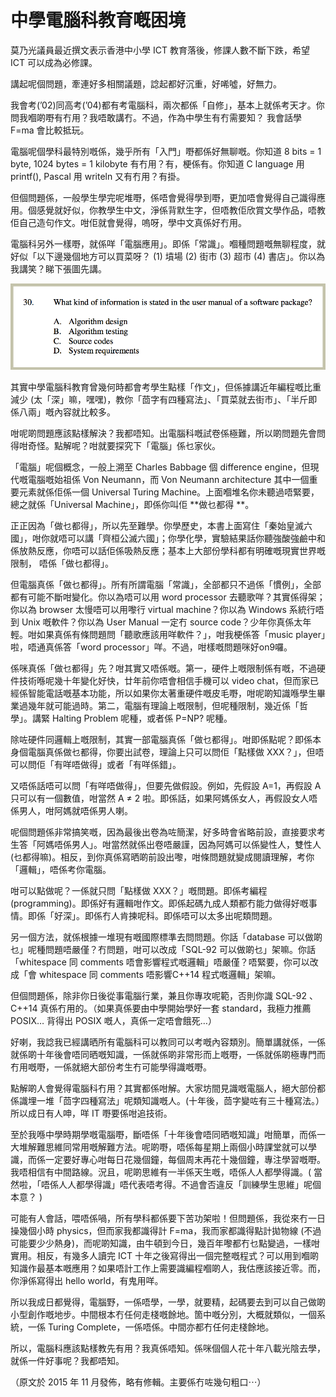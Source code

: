 # 中學電腦科教育嘅困境

莫乃光議員最近撰文表示香港中小學 ICT 教育落後，修課人數不斷下跌，希望 ICT 可以成為必修課。

講起呢個問題，牽連好多相關議題，諗起都好沉重，好唏噓，好無力。

我會考(’02)同高考(’04)都有考電腦科，兩次都係「自修」，基本上就係考天才。你問我嗰啲嘢有冇用？我唔敢講冇。不過，作為中學生有冇需要知？ 我會話學 F=ma 會比較抵玩。

電腦呢個學科最特別嘅係，幾乎所有「入門」嘢都係好無聊嘅。你知道 8 bits = 1 byte, 1024 bytes = 1 kilobyte 有冇用？有，梗係有。你知道 C language 用 printf(), Pascal 用 writeln 又有冇用？有掛。

但個問題係，一般學生學完呢堆嘢，係唔會覺得學到嘢，更加唔會覺得自己識得應用。個感覺就好似，你教學生中文，淨係背默生字，但唔教佢欣賞文學作品，唔教佢自己造句作文。咁佢就會覺得，嗚呀，學中文真係好冇用。

電腦科另外一樣嘢，就係咩「電腦應用」。即係「常識」。嗰種問題嘅無聊程度，就好似「以下邊幾個地方可以買菜呀？ (1) 墳場 (2) 街市 (3) 超市 (4) 書店」。你以為我講笑？睇下張圖先講。

![出自考評局一份叫 PP-ict-E.pdf 嘅文件，應該係 ICT 科嘅 practice paper](./_images/softwarepackage.png)

其實中學電腦科教育曾幾何時都會考學生點樣「作文」，但係據講近年編程嘅比重減少 (太「深」嘛，嘿嘿)，教你「茴字有四種寫法」、「買菜就去街市」、「半斤即係八兩」嘅內容就比較多。

咁呢啲問題應該點樣解決？我都唔知。出電腦科嘅試卷係極難，所以啲問題先會問得咁奇怪。點解呢？咁就要探究下「電腦」係乜家伙。

「電腦」呢個概念，一般上溯至 Charles Babbage 個 difference engine，但現代嘅電腦嘅始祖係 Von Neumann，而 Von Neumann architecture 其中一個重要元素就係佢係一個 Universal Turing Machine。上面嗰堆名你未聽過唔緊要，總之就係「Universal Machine」，即係你叫佢 **做乜都得 **。

正正因為「做乜都得」，所以先至難學。你學歷史，本書上面寫住「秦始皇滅六國」，咁你就唔可以講「齊桓公滅六國」；你學化學，實驗結果話你聽強酸強鹼中和係放熱反應，你唔可以話佢係吸熱反應；基本上大部份學科都有明確嘅現實世界嘅限制， 唔係「做乜都得」。

但電腦真係「做乜都得」。所有所謂電腦「常識」，全部都只不過係「慣例」，全部都有可能不斷咁變化。你以為唔可以用 word processor 去聽歌咩？其實係得架；你以為 browser 太慢唔可以用嚟行 virtual machine？你以為 Windows 系統行唔到 Unix 嘅軟件？你以為 User Manual 一定冇 source code？少年你真係太年輕。咁如果真係有條問題問「聽歌應該用咩軟件？」，咁我梗係答「music player」啦，唔通真係答「word processor」咩。不過，咁樣嘅問題咪好on9囉。

係咪真係「做乜都得」先？咁其實又唔係嘅。第一，硬件上嘅限制係有嘅，不過硬件技術喺呢幾十年變化好快，廿年前你唔會相信手機可以 video chat，但而家已經係智能電話嘅基本功能，所以如果你太著重硬件嘅皮毛嘢，咁呢啲知識喺學生畢業過幾年就可能過時。第二，電腦有理論上嘅限制，但呢種限制，幾近係「哲學」。講緊 Halting Problem 呢種，或者係 P=NP? 呢種。

除咗硬件同邏輯上嘅限制，其實一部電腦真係「做乜都得」。咁即係點呢？即係本身個電腦真係做乜都得，你要出試卷，理論上只可以問佢「點樣做 XXX？」，但唔可以問佢「有咩唔做得」或者「有咩係錯」。

又唔係話唔可以問「有咩唔做得」，但要先做假設。例如，先假設 A=1，再假設 A 只可以有一個數值，咁當然 A ≠ 2 啦。即係話，如果阿媽係女人，再假設女人唔係男人，咁阿媽就唔係男人喇。

呢個問題係非常搞笑嘅，因為最後出卷為咗簡潔，好多時會省略前設，直接要求考生答「阿媽唔係男人」。咁當然就係出卷唔嚴謹，因為阿媽可以係變性人，雙性人 (乜都得嘛)。相反，到你真係寫晒啲前設出嚟，咁條問題就變成閱讀理解，考你「邏輯」，唔係考你電腦。

咁可以點做呢？一係就只問「點樣做 XXX？」嘅問題。即係考編程 (programming)。即係好有邏輯咁作文。即係起碼九成人類都冇能力做得好嘅事情。即係「好深」。即係冇人肯揀呢科。即係唔可以太多出呢類問題。

另一個方法，就係根據一堆現有嘅國際標準去問問題。你話「database 可以做啲乜」呢種問題唔嚴僅？冇問題，咁可以改成「SQL-92 可以做啲乜」架嘛。你話「whitespace 同 comments 唔會影響程式嘅邏輯」唔嚴僅？唔緊要，你可以改成「會 whitespace 同 comments 唔影響C++14 程式嘅邏輯」架嘛。

但個問題係，除非你日後從事電腦行業，兼且你專攻呢範，否則你識 SQL-92 、C++14 真係冇用的。（如果真係要由中學開始學好一套 standard，我極力推薦 POSIX… 背得出 POSIX 嘅人，真係一定唔會餓死…）

好喇，我諗我已經講晒所有電腦科可以教同可以考嘅內容類別。簡單講就係，一係就係啲十年後會唔同晒嘅知識，一係就係啲非常形而上嘅嘢，一係就係啲極專門而冇用嘅嘢，一係就絕大部份考生冇可能學得識嘅嘢。

點解啲人會覺得電腦科冇用？其實都係咁解。大家坊間見識嘅電腦人，絕大部份都係識埋一堆「茴字四種寫法」呢類知識嘅人。(十年後，茴字變咗有三十種寫法。） 所以成日有人呻，咩 IT 嘢要係咁追技術。

至於我喺中學時期學嘅電腦嘢，斷唔係「十年後會唔同晒嘅知識」咁簡單，而係一大堆解難思維同常用嘅解難方法。呢啲嘢，唔係每星期上兩個小時課堂就可以學識，而係一定要好專心咁每日花幾個鐘，每個周末再花十幾個鐘，專注學習嘅嘢。我唔相信有中間路線。況且，呢啲思維有一半係天生嘅，唔係人人都學得識。( 當然啦，「唔係人人都學得識」唔代表唔考得。不過會否違反「訓練學生思維」呢個本意？ )

可能有人會話，喂唔係喎，所有學科都係要下苦功架啦！但問題係，我從來冇一日操幾個小時 physics，但而家我都識得計 F=ma，我而家都識得點計拋物線 (不過可能要少少熱身)，而呢啲知識，由牛頓到今日，幾百年嚟都冇乜點變過，一樣咁實用。相反，有幾多人讀完 ICT 十年之後寫得出一個完整嘅程式？可以用到嗰啲知識作最基本嘅應用？如果唔計工作上需要識編程嗰啲人，我估應該接近零。而，你淨係寫得出 hello world，有鬼用咩。

所以我成日都覺得，電腦野，一係唔學，一學，就要精，起碼要去到可以自己做啲小型創作嘅地步。中間根本冇任何走棧嘅餘地。箇中嘅分別，大概就類似，一個系統，一係 Turing Complete，一係唔係。中間亦都冇任何走棧餘地。

所以，電腦科應該點樣教先有用？我真係唔知。係咪個個人花十年八載光陰去學，就係一件好事呢？我都唔知。

（原文於 2015 年 11 月發佈，略有修輯。主要係冇咗幾句粗口⋯）
